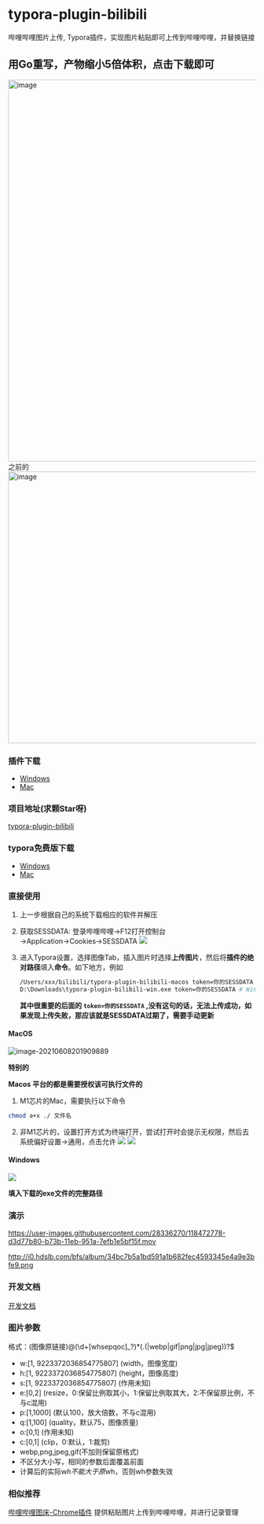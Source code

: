 # typora-plugin-bilibili
哔哩哔哩图片上传, Typora插件，实现图片粘贴即可上传到哔哩哔哩，并替换链接

## 用Go重写，产物缩小5倍体积，点击下载即可
<img width="777" alt="image" src="https://user-images.githubusercontent.com/28336270/167284443-9120b23b-fd22-4766-ae0d-4c047b988e9d.png">
之前的
<img width="553" alt="image" src="https://user-images.githubusercontent.com/28336270/167284741-c78e3d98-618d-43a7-b910-f96a8cc940cb.png">

### 插件下载
- [Windows](https://jiali0126.oss-cn-shenzhen.aliyuncs.com/typora/main.exe)
- [Mac](https://jiali0126.oss-cn-shenzhen.aliyuncs.com/typora/main)

### 项目地址(求颗Star呀)
[typora-plugin-bilibili](https://github.com/xlzy520/typora-plugin-bilibili)

### typora免费版下载
- [Windows](https://typora.io/windows/dev_release.html)
- [Mac](https://typora.io/dev_release.html)

### 直接使用

1. 上一步根据自己的系统下载相应的软件并解压
2. 获取SESSDATA: 登录哔哩哔哩→F12打开控制台→Application→Cookies→SESSDATA
   ![](https://i0.hdslb.com/bfs/album/fe1a58c25c42743d5f1e186639218ee75a133df2.png)

4. 进入Typora设置，选择图像Tab，插入图片时选择**上传图片**，然后将**插件的绝对路径**填入**命令**。如下地方，例如

   ```bash
   /Users/xxx/bilibili/typora-plugin-bilibili-macos token=你的SESSDATA # Mac
   D:\Downloads\typora-plugin-bilibili-win.exe token=你的SESSDATA # Windows
   ```
   **其中很重要的后面的 `token=你的SESSDATA` ,没有这句的话，无法上传成功，如果发现上传失败，那应该就是SESSDATA过期了，需要手动更新**


#### MacOS
![image-20210608201909889](https://i0.hdslb.com/bfs/album/0f8ad346424ccd2c035c83449e716f0bbf4971b4.png)

**特别的**

**Macos 平台的都是需要授权该可执行文件的**
1. M1芯片的Mac，需要执行以下命令
```bash
chmod a+x ./ 文件名
```
2. 非M1芯片的，设置打开方式为终端打开，尝试打开时会提示无权限，然后去系统偏好设置->通用，点击允许
![](https://i0.hdslb.com/bfs/album/1b86699505befa32f7d87d8024df0c0f2d84ecb9.png)
![](https://i0.hdslb.com/bfs/album/b0eb89a08e4fd3e6ca8063dd71ce6fc2467e69dc.png)

#### Windows
![](https://i0.hdslb.com/bfs/album/3990cc67983fa55b28cf3536c40f7febaf0dfb43.png)

**填入下载的exe文件的完整路径**

### 演示

https://user-images.githubusercontent.com/28336270/118472778-d3d77b80-b73b-11eb-951a-7efb1e5bf15f.mov

http://i0.hdslb.com/bfs/album/34bc7b5a1bd591a1b682fec4593345e4a9e3bfe9.png

### 开发文档
[开发文档](./dev.md)


### 图片参数

格式：(图像原链接)@(\d+[whsepqoc]_?)*(\.(|webp|gif|png|jpg|jpeg))?$
- w:[1, 9223372036854775807] (width，图像宽度)
- h:[1, 9223372036854775807] (height，图像高度)
- s:[1, 9223372036854775807] (作用未知)
- e:[0,2] (resize，0:保留比例取其小，1:保留比例取其大，2:不保留原比例，不与c混用)
- p:[1,1000] (默认100，放大倍数，不与c混用)
- q:[1,100] (quality，默认75，图像质量)
- o:[0,1] (作用未知)
- c:[0,1] (clip，0:默认，1:裁剪)
- webp,png,jpeg,gif(不加则保留原格式)
- 不区分大小写，相同的参数后面覆盖前面
- 计算后的实际w*h不能大于原w*h，否则wh参数失效


### 相似推荐
[哔哩哔哩图床-Chrome插件](https://github.com/xlzy520/bilibili-img-uploader) 提供粘贴图片上传到哔哩哔哩，并进行记录管理
